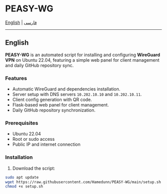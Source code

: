 # PEASY-WG

[English](#english) | [فارسی](#فارسی)

---

## English

**PEASY-WG** is an automated script for installing and configuring **WireGuard VPN** on Ubuntu 22.04, featuring a simple web panel for client management and daily GitHub repository sync.

### Features
- Automatic WireGuard and dependencies installation.
- Server setup with DNS servers `10.202.10.10` and `10.202.10.11`.
- Client config generation with QR code.
- Flask-based web panel for client management.
- Daily GitHub repository synchronization.

### Prerequisites
- Ubuntu 22.04
- Root or sudo access
- Public IP and internet connection

### Installation
1. Download the script:
```bash
sudo apt update
wget https://raw.githubusercontent.com/Hamedunn/PEASY-WG/main/setup.sh
chmod +x setup.sh

